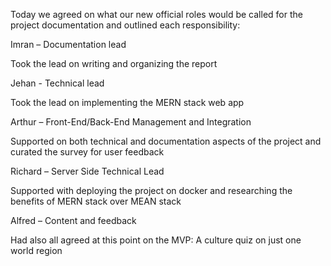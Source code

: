 Today we agreed on what our new official roles would be called for the project documentation and outlined each responsibility: 

Imran – Documentation lead 

Took the lead on writing and organizing the report 

Jehan  -  Technical lead 

Took the lead on implementing the MERN stack web app  

Arthur – Front-End/Back-End Management and Integration 

Supported on both technical and documentation aspects of the project and curated the survey for user feedback 

Richard – Server Side Technical Lead 

Supported with deploying the project on docker and researching the benefits of MERN stack over MEAN stack 

Alfred – Content and feedback 

 

Had also all agreed at this point on the MVP: A culture quiz on just one world region 
